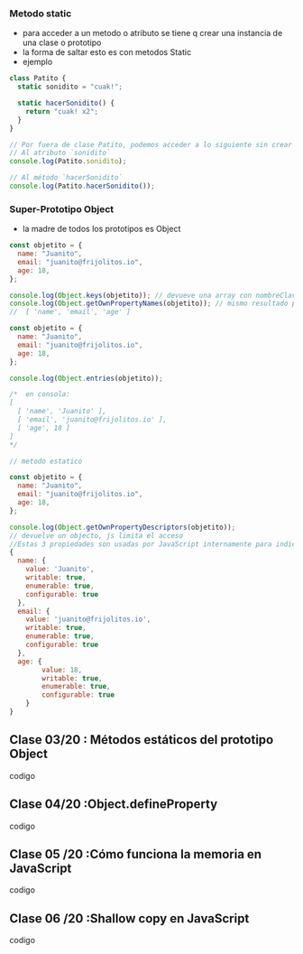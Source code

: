 ### Metodo static

- para acceder a un metodo o atributo se tiene q crear una instancia de una clase o prototipo
- la forma de saltar esto es con metodos Static
- ejemplo

```js
class Patito {
  static sonidito = "cuak!";

  static hacerSonidito() {
    return "cuak! x2";
  }
}

// Por fuera de clase Patito, podemos acceder a lo siguiente sin crear alguna instancia:
// Al atributo `sonidito`
console.log(Patito.sonidito);

// Al método `hacerSonidito`
console.log(Patito.hacerSonidito());
```

### Super-Prototipo Object

- la madre de todos los prototipos es Object

```js
const objetito = {
  name: "Juanito",
  email: "juanito@frijolitos.io",
  age: 18,
};

console.log(Object.keys(objetito)); // devueve una array con nombreClave
console.log(Object.getOwnPropertyNames(objetito)); // mismo resultado pero con mas datos
//  [ 'name', 'email', 'age' ]
```

```js
const objetito = {
  name: "Juanito",
  email: "juanito@frijolitos.io",
  age: 18,
};

console.log(Object.entries(objetito));

/*  en consola:
[
  [ 'name', 'Juanito' ],
  [ 'email', 'juanito@frijolitos.io' ],
  [ 'age', 18 ]
]
*/
```

```js
// metodo estatico

const objetito = {
  name: "Juanito",
  email: "juanito@frijolitos.io",
  age: 18,
};

console.log(Object.getOwnPropertyDescriptors(objetito));
// devuelve un objecto, js limita el acceso
//Estas 3 propiedades son usadas por JavaScript internamente para indicar el límite de acceso y modificación que tiene un objeto
{
  name: {
    value: 'Juanito',
    writable: true,
    enumerable: true,
    configurable: true
  },
  email: {
    value: 'juanito@frijolitos.io',
    writable: true,
    enumerable: true,
    configurable: true
  },
  age: {
		value: 18,
		writable: true,
		enumerable: true,
		configurable: true
	}
}
```

## Clase 03/20 : Métodos estáticos del prototipo Object

codigo

## Clase 04/20 :Object.defineProperty

codigo

## Clase 05 /20 :Cómo funciona la memoria en JavaScript

codigo

## Clase 06 /20 :Shallow copy en JavaScript

codigo
